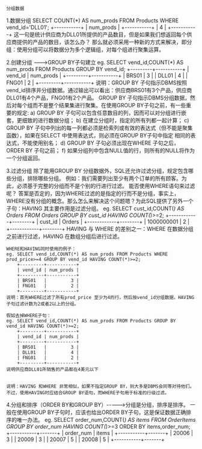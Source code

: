 	分组数据
1.数据分组
	SELECT COUNT(*) AS num_prods FROM Products WHERE vend_id='DLL01';
		+-----------+
		| num_prods |
		+-----------+
		|         4 |
		+-----------+
	这一句是统计供应商为DLL01所提供的产品数目，但是如果我们想返回每个供应商提供的产品的数目，该怎么办？
	那么就必须采用一种新的方式来解决，即分组：使用分组可以将数据分为多个逻辑组，对每个组进行聚集运算。

2.创建分组  --->GROUP BY子句建立
	eg.	SELECT vend_id,COUNT(*) AS num_prods FROM Products GROUP BY vend_id;
		+---------+-----------+
		| vend_id | num_prods |
		+---------+-----------+
		| BRS01   |         3 |
		| DLL01   |         4 |
		| FNG01   |         2 |
		+---------+-----------+
		说明：GROUP BY 子句指示DBMS按照vend_id排序并分组数据。通过输出可以看出：供应商BRS01有3个产品，供应商DLL01有4个产品，FNG01有2个产品。
		GROUP BY 子句指示DBMS分组数据，然后对每个组而不是整个结果集进行聚集。在使用GROUP BY子句之前，有一些重要的规定:
		a)	GROUP BY 子句可以包含任意数目的列，因而可以对分组进行嵌套，更细致的进行数据分组；
		b)	在建立分组时，指定的所有列都一起计算；
		c)	GROUP BY 子句中列出的每一列都必须是检索列或有效的表达式（但不能是聚集函数），如果在SELECT 中使用表达式，则必须在GROUP BY子句中指定
		相同的表达式，不能使用别名；
		d)	GROUP BY 子句必须出现在WHERE 子句之后，ORDER BY 子句之前；
		f)	如果分组列中包含NULL值的行，则所有的NULL将作为一个分组返回。

3.过滤分组
	除了能用GROUP BY 分组数据外，SQL还允许过滤分组，规定包含哪些分组，排除哪些分组。
	例如：我们需要列出至少有两个订单的所有顾客。为此，必须基于完整的分组而不是个别的行进行过滤。
	能否使用WHERE语句来过滤呢？
	答案是否定的，因为WHERE过滤的是指定的行而不是分组，事实上，WHERE没有分组的概念。那么怎么来解决这个问题嗯？为此SQL提供了另外一个子句：HAVING
	其主要作用是过滤分组。
	eg.	SELECT cust_id,COUNT(*) AS Orders FROM Orders GROUP BY cust_id HAVING COUNT(*)>=2;
		+------------+--------+
		| cust_id    | Orders |
		+------------+--------+
		| 1000000001 |      2 |
		+------------+--------+
	HAVING 与 WHERE 的差别之一：WHERE 在数据分组之前进行过滤，HAVING 在数组分组后进行过滤。
	
	WHERE和HAVING同时使用的例子：
	eg.	SELECT vend_id,COUNT(*) AS num_prods FROM Products WHERE prod_price>=4 GROUP BY vend_id HAVING COUNT(*)>=2;
		+---------+-----------+
		| vend_id | num_prods |
		+---------+-----------+
		| BRS01   |         3 |
		| FNG01   |         2 |
		+---------+-----------+
	说明：首先WHERE过滤了所有prod_price 至少为4的行，然后按vend_id分组数据，HAVING子句过滤计数为2或者2以上的分组。
	
	假如去掉WHERE子句：
	eg.	SELECT vend_id,COUNT(*) AS num_prods FROM Products GROUP BY vend_id HAVING COUNT(*)>=2;
		+---------+-----------+
		| vend_id | num_prods |
		+---------+-----------+
		| BRS01   |         3 |
		| DLL01   |         4 |
		| FNG01   |         2 |
		+---------+-----------+
	说明供应商DLL01所销售的产品都在4美元以下
	
	
	说明：HAVING 和WHERE 非常相似，如果不指定GROUP BY，则大多是DBMS会同等对待他们。不过，使用HAVING时应结合GROUP BY语句，而WHERE子句用于标准的行级过滤。
	
4.分组和排序（ORDER BY和GROUP BY）----->分组是分组，排序是排序。
	一般在使用GROUP BY子句时，应该也给出ORDER BY子句，这是保证数据正确排序的唯一办法。
	eg.	SELECT order_num,COUNT(*) AS items FROM OrderItems GROUP BY order_num HAVING COUNT(*)>=3 ORDER BY items,order_num;	
		+-----------+-------+
		| order_num | items |
		+-----------+-------+
		|     20006 |     3 |
		|     20009 |     3 |
		|     20007 |     5 |
		|     20008 |     5 |
		+-----------+-------+
		